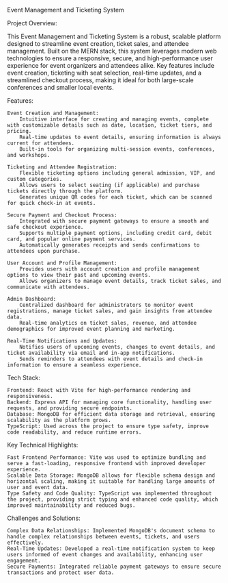 Event Management and Ticketing System

Project Overview:

This Event Management and Ticketing System is a robust, scalable platform designed to streamline event creation, ticket sales, and attendee management. Built on the MERN stack, this system leverages modern web technologies to ensure a responsive, secure, and high-performance user experience for event organizers and attendees alike. Key features include event creation, ticketing with seat selection, real-time updates, and a streamlined checkout process, making it ideal for both large-scale conferences and smaller local events.

Features:

    Event Creation and Management:
        Intuitive interface for creating and managing events, complete with customizable details such as date, location, ticket tiers, and pricing.
        Real-time updates to event details, ensuring information is always current for attendees.
        Built-in tools for organizing multi-session events, conferences, and workshops.

    Ticketing and Attendee Registration:
        Flexible ticketing options including general admission, VIP, and custom categories.
        Allows users to select seating (if applicable) and purchase tickets directly through the platform.
        Generates unique QR codes for each ticket, which can be scanned for quick check-in at events.

    Secure Payment and Checkout Process:
        Integrated with secure payment gateways to ensure a smooth and safe checkout experience.
        Supports multiple payment options, including credit card, debit card, and popular online payment services.
        Automatically generates receipts and sends confirmations to attendees upon purchase.

    User Account and Profile Management:
        Provides users with account creation and profile management options to view their past and upcoming events.
        Allows organizers to manage event details, track ticket sales, and communicate with attendees.

    Admin Dashboard:
        Centralized dashboard for administrators to monitor event registrations, manage ticket sales, and gain insights from attendee data.
        Real-time analytics on ticket sales, revenue, and attendee demographics for improved event planning and marketing.

    Real-Time Notifications and Updates:
        Notifies users of upcoming events, changes to event details, and ticket availability via email and in-app notifications.
        Sends reminders to attendees with event details and check-in information to ensure a seamless experience.

Tech Stack:

    Frontend: React with Vite for high-performance rendering and responsiveness.
    Backend: Express API for managing core functionality, handling user requests, and providing secure endpoints.
    Database: MongoDB for efficient data storage and retrieval, ensuring scalability as the platform grows.
    TypeScript: Used across the project to ensure type safety, improve code readability, and reduce runtime errors.

Key Technical Highlights:

    Fast Frontend Performance: Vite was used to optimize bundling and serve a fast-loading, responsive frontend with improved developer experience.
    Scalable Data Storage: MongoDB allows for flexible schema design and horizontal scaling, making it suitable for handling large amounts of user and event data.
    Type Safety and Code Quality: TypeScript was implemented throughout the project, providing strict typing and enhanced code quality, which improved maintainability and reduced bugs.

Challenges and Solutions:

    Complex Data Relationships: Implemented MongoDB's document schema to handle complex relationships between events, tickets, and users effectively.
    Real-Time Updates: Developed a real-time notification system to keep users informed of event changes and availability, enhancing user engagement.
    Secure Payments: Integrated reliable payment gateways to ensure secure transactions and protect user data.
